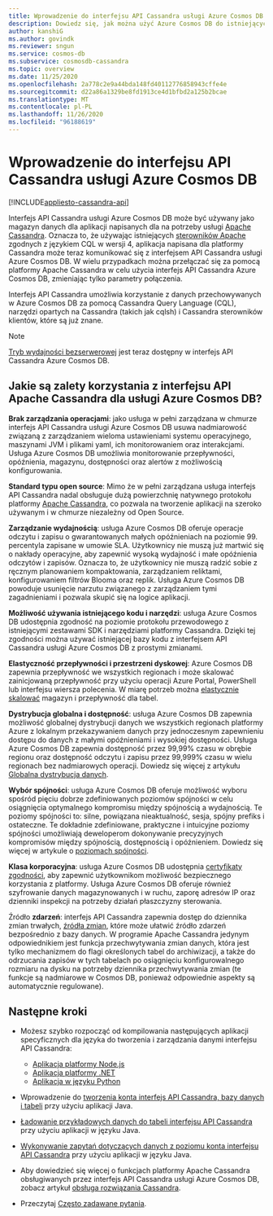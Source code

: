 ```yaml
---
title: Wprowadzenie do interfejsu API Cassandra usługi Azure Cosmos DB
description: Dowiedz się, jak można użyć Azure Cosmos DB do istniejących aplikacji "Unieś-and-Shift" i utworzyć nowe aplikacje za pomocą sterowników Cassandra i CQL
author: kanshiG
ms.author: govindk
ms.reviewer: sngun
ms.service: cosmos-db
ms.subservice: cosmosdb-cassandra
ms.topic: overview
ms.date: 11/25/2020
ms.openlocfilehash: 2a778c2e9a44bda148fd40112776858943cffe4e
ms.sourcegitcommit: d22a86a1329be8fd1913ce4d1bfbd2a125b2bcae
ms.translationtype: MT
ms.contentlocale: pl-PL
ms.lasthandoff: 11/26/2020
ms.locfileid: "96188619"
---
```

# <a name="introduction-to-the-azure-cosmos-db-cassandra-api"></a>Wprowadzenie do interfejsu API Cassandra usługi Azure Cosmos DB
[!INCLUDE[appliesto-cassandra-api](includes/appliesto-cassandra-api.md)]

Interfejs API Cassandra usługi Azure Cosmos DB może być używany jako magazyn danych dla aplikacji napisanych dla na potrzeby usługi [Apache Cassandra](https://cassandra.apache.org). Oznacza to, że używając istniejących [sterowników Apache](https://cassandra.apache.org/doc/latest/getting_started/drivers.html?highlight=driver) zgodnych z językiem CQL w wersji 4, aplikacja napisana dla platformy Cassandra może teraz komunikować się z interfejsem API Cassandra usługi Azure Cosmos DB. W wielu przypadkach można przełączać się za pomocą platformy Apache Cassandra w celu użycia interfejs API Cassandra Azure Cosmos DB, zmieniając tylko parametry połączenia. 

Interfejs API Cassandra umożliwia korzystanie z danych przechowywanych w Azure Cosmos DB za pomocą Cassandra Query Language (CQL), narzędzi opartych na Cassandra (takich jak cqlsh) i Cassandra sterowników klientów, które są już znane.

> [!NOTE]
> [Tryb wydajności bezserwerowej](serverless.md) jest teraz dostępny w interfejs API Cassandra Azure Cosmos DB.

## <a name="what-is-the-benefit-of-using-apache-cassandra-api-for-azure-cosmos-db"></a>Jakie są zalety korzystania z interfejsu API Apache Cassandra dla usługi Azure Cosmos DB?

**Brak zarządzania operacjami**: jako usługa w pełni zarządzana w chmurze interfejs API Cassandra usługi Azure Cosmos DB usuwa nadmiarowość związaną z zarządzaniem wieloma ustawieniami systemu operacyjnego, maszynami JVM i plikami yaml, ich monitorowaniem oraz interakcjami. Usługa Azure Cosmos DB umożliwia monitorowanie przepływności, opóźnienia, magazynu, dostępności oraz alertów z możliwością konfigurowania.

**Standard typu open source**: Mimo że w pełni zarządzana usługa interfejs API Cassandra nadal obsługuje dużą powierzchnię natywnego protokołu platformy [Apache Cassandra](cassandra-support.md), co pozwala na tworzenie aplikacji na szeroko używanym i w chmurze niezależny od Open Source.

**Zarządzanie wydajnością**: usługa Azure Cosmos DB oferuje operacje odczytu i zapisu o gwarantowanych małych opóźnieniach na poziomie 99. percentyla zapisane w umowie SLA. Użytkownicy nie muszą już martwić się o nakłady operacyjne, aby zapewnić wysoką wydajność i małe opóźnienia odczytów i zapisów. Oznacza to, że użytkownicy nie muszą radzić sobie z ręcznym planowaniem kompaktowania, zarządzaniem reliktami, konfigurowaniem filtrów Blooma oraz replik. Usługa Azure Cosmos DB powoduje usunięcie narzutu związanego z zarządzaniem tymi zagadnieniami i pozwala skupić się na logice aplikacji.

**Możliwość używania istniejącego kodu i narzędzi**: usługa Azure Cosmos DB udostępnia zgodność na poziomie protokołu przewodowego z istniejącymi zestawami SDK i narzędziami platformy Cassandra. Dzięki tej zgodności można używać istniejącej bazy kodu z interfejsem API Cassandra usługi Azure Cosmos DB z prostymi zmianami.

**Elastyczność przepływności i przestrzeni dyskowej**: Azure Cosmos DB zapewnia przepływność we wszystkich regionach i może skalować zainicjowaną przepływność przy użyciu operacji Azure Portal, PowerShell lub interfejsu wiersza polecenia. W miarę potrzeb można [elastycznie skalować](manage-scale-cassandra.md) magazyn i przepływność dla tabel.

**Dystrybucja globalna i dostępność**: usługa Azure Cosmos DB zapewnia możliwość globalnej dystrybucji danych we wszystkich regionach platformy Azure z lokalnym przekazywaniem danych przy jednoczesnym zapewnieniu dostępu do danych z małymi opóźnieniami i wysokiej dostępności. Usługa Azure Cosmos DB zapewnia dostępność przez 99,99% czasu w obrębie regionu oraz dostępność odczytu i zapisu przez 99,999% czasu w wielu regionach bez nadmiarowych operacji. Dowiedz się więcej z artykułu [Globalna dystrybucja danych](distribute-data-globally.md). 

**Wybór spójności**: usługa Azure Cosmos DB oferuje możliwość wyboru spośród pięciu dobrze zdefiniowanych poziomów spójności w celu osiągnięcia optymalnego kompromisu między spójnością a wydajnością. Te poziomy spójności to: silne, powiązana nieaktualność, sesja, spójny prefiks i ostateczne. Te dokładnie zdefiniowane, praktyczne i intuicyjne poziomy spójności umożliwiają deweloperom dokonywanie precyzyjnych kompromisów między spójnością, dostępnością i opóźnieniem. Dowiedz się więcej w artykule o [poziomach spójności](consistency-levels.md). 

**Klasa korporacyjna**: usługa Azure Cosmos DB udostępnia [certyfikaty zgodności](https://www.microsoft.com/trustcenter), aby zapewnić użytkownikom możliwość bezpiecznego korzystania z platformy. Usługa Azure Cosmos DB oferuje również szyfrowanie danych magazynowanych i w ruchu, zaporę adresów IP oraz dzienniki inspekcji na potrzeby działań płaszczyzny sterowania.

Źródło **zdarzeń**: interfejs API Cassandra zapewnia dostęp do dziennika zmian trwałych, [źródła zmian](cassandra-change-feed.md), które może ułatwić źródło zdarzeń bezpośrednio z bazy danych. W programie Apache Cassandra jedynym odpowiednikiem jest funkcja przechwytywania zmian danych, która jest tylko mechanizmem do flagi określonych tabel do archiwizacji, a także do odrzucania zapisów w tych tabelach po osiągnięciu konfigurowalnego rozmiaru na dysku na potrzeby dziennika przechwytywania zmian (te funkcje są nadmiarowe w Cosmos DB, ponieważ odpowiednie aspekty są automatycznie regulowane).

## <a name="next-steps"></a>Następne kroki

* Możesz szybko rozpocząć od kompilowania następujących aplikacji specyficznych dla języka do tworzenia i zarządzania danymi interfejsu API Cassandra:
  - [Aplikacja platformy Node.js](create-cassandra-nodejs.md)
  - [Aplikacja platformy .NET](create-cassandra-dotnet.md)
  - [Aplikacja w języku Python](create-cassandra-python.md)

* Wprowadzenie do [tworzenia konta interfejs API Cassandra, bazy danych i tabeli](create-cassandra-api-account-java.md) przy użyciu aplikacji Java.

* [Ładowanie przykładowych danych do tabeli interfejsu API Cassandra](cassandra-api-load-data.md) przy użyciu aplikacji w języku Java.

* [Wykonywanie zapytań dotyczących danych z poziomu konta interfejsu API Cassandra](cassandra-api-query-data.md) przy użyciu aplikacji w języku Java.

* Aby dowiedzieć się więcej o funkcjach platformy Apache Cassandra obsługiwanych przez interfejs API Cassandra usługi Azure Cosmos DB, zobacz artykuł [obsługa rozwiązania Cassandra](cassandra-support.md).

* Przeczytaj [Często zadawane pytania](cassandra-faq.md).

